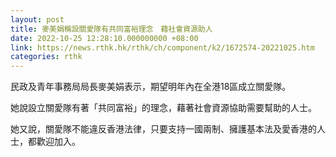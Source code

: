 ```yaml
---
layout: post
title: 麥美娟稱設關愛隊有共同富裕理念　藉社會資源助人
date: 2022-10-25 12:28:10.000000000 +08:00
link: https://news.rthk.hk/rthk/ch/component/k2/1672574-20221025.htm
categories: rthk
---
```


民政及青年事務局局長麥美娟表示，期望明年內在全港18區成立關愛隊。

她說設立關愛隊有著「共同富裕」的理念，藉著社會資源協助需要幫助的人士。

她又說，關愛隊不能違反香港法律，只要支持一國兩制、擁護基本法及愛香港的人士，都歡迎加入。
